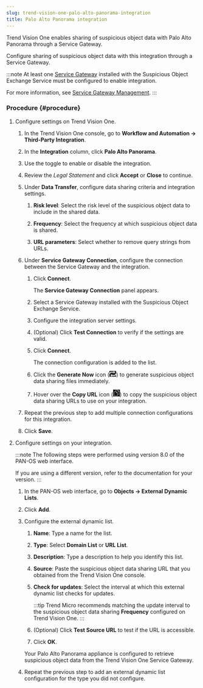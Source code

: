 ```yaml
---
slug: trend-vision-one-palo-alto-panorama-integration
title: Palo Alto Panorama integration
---
```


Trend Vision One enables sharing of suspicious object data with Palo Alto Panorama through a Service Gateway.

Configure sharing of suspicious object data with this integration through a Service Gateway.

:::note
At least one [Service Gateway](deployment-guides.md) installed with the Suspicious Object Exchange Service must be configured to enable integration.

For more information, see [Service Gateway Management](service-gateway-management.md).
:::

### Procedure {#procedure}

1.  Configure settings on Trend Vision One.

    1.  In the Trend Vision One console, go to **Workflow and Automation → Third-Party Integration**.

    2.  In the **Integration** column, click **Palo Alto Panorama**.

    3.  Use the toggle to enable or disable the integration.

    4.  Review the *Legal Statement* and click **Accept** or **Close** to continue.

    5.  Under **Data Transfer**, configure data sharing criteria and integration settings.

        1.  **Risk level**: Select the risk level of the suspicious object data to include in the shared data.

        2.  **Frequency**: Select the frequency at which suspicious object data is shared.

        3.  **URL parameters**: Select whether to remove query strings from URLs.

    6.  Under **Service Gateway Connection**, configure the connection between the Service Gateway and the integration.

        1.  Click **Connect**.

            The **Service Gateway Connection** panel appears.

        2.  Select a Service Gateway installed with the Suspicious Object Exchange Service.

        3.  Configure the integration server settings.

        4.  (Optional) Click **Test Connection** to verify if the settings are valid.

        5.  Click **Connect**.

            The connection configuration is added to the list.

        6.  Click the **Generate Now** icon (![](/images/GenerateNowIcon=GUID-60CE3573-F37D-4CD3-9E0A-74C7DCBF3525.webp)) to generate suspicious object data sharing files immediately.

        7.  Hover over the **Copy URL** icon (![](/images/ServiceGatewayCopyIcon=GUID-EE08C798-0F99-467B-996A-93D14044BF0E.webp)) to copy the suspicious object data sharing URLs to use on your integration.

    7.  Repeat the previous step to add multiple connection configurations for this integration.

    8.  Click **Save**.

2.  Configure settings on your integration.

    :::note
    The following steps were performed using version 8.0 of the PAN-OS web interface.

    If you are using a different version, refer to the documentation for your version.
    :::

    1.  In the PAN-OS web interface, go to **Objects → External Dynamic Lists**.

    2.  Click **Add**.

    3.  Configure the external dynamic list.

        1.  **Name**: Type a name for the list.

        2.  **Type**: Select **Domain List** or **URL List**.

        3.  **Description**: Type a description to help you identify this list.

        4.  **Source**: Paste the suspicious object data sharing URL that you obtained from the Trend Vision One console.

        5.  **Check for updates**: Select the interval at which this external dynamic list checks for updates.

            :::tip
            Trend Micro recommends matching the update interval to the suspicious object data sharing **Frequency** configured on Trend Vision One.
            :::

        6.  (Optional) Click **Test Source URL** to test if the URL is accessible.

        7.  Click **OK**.

        Your Palo Alto Panorama appliance is configured to retrieve suspicious object data from the Trend Vision One Service Gateway.

    4.  Repeat the previous step to add an external dynamic list configuration for the type you did not configure.
